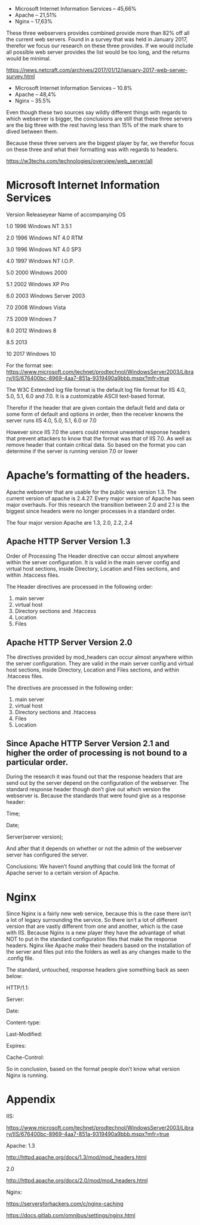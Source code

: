 * Microsoft Internet Information Services – 45,66%
* Apache – 21,51%
* Nginx – 17,63%


These three webservers provides combined provide more than 82% off all the current web servers. Found in a survey that was held in January 2017, therefor we focus our research on these three provides. If we would include all possible web server provides the list would be too long, and the returns would be minimal. 

https://news.netcraft.com/archives/2017/01/12/january-2017-web-server-survey.html

 
* Microsoft Internet Information Services – 10.8%
* Apache – 48,4%
* Nginx – 35.5%
 
Even though these two sources say wildly different things with regards to which webserver is bigger, the conclusions are still that these three servers are the big three with the rest having less than 15% of the mark share to dived between them.

Because these three servers are the biggest player by far, we therefor focus on these three and what their formatting was with regards to headers.

https://w3techs.com/technologies/overview/web_server/all


# Microsoft Internet Information Services

Version	Releaseyear	Name of accompanying OS
	
1.0	1996	        Windows NT 3.5.1
	
2.0	1996	        Windows NT 4.0 RTM
	
3.0	1996	        Windows NT 4.0 SP3
	
4.0	1997	        Windows NT I.O.P.
	
5.0	2000	        Windows 2000	

5.1	2002	        Windows XP Pro	

6.0	2003	        Windows Server 2003	

7.0	2008	        Windows Vista	

7.5	2009	        Windows 7	

8.0	2012	        Windows 8	

8.5	2013		

10	2017	        Windows 10	

For the format see: 
https://www.microsoft.com/technet/prodtechnol/WindowsServer2003/Library/IIS/676400bc-8969-4aa7-851a-9319490a9bbb.mspx?mfr=true



The W3C Extended log file format is the default log file format for IIS 4.0, 5.0, 5.1, 6.0 and 7.0. It is a customizable ASCII text-based format.

 
Therefor if the header that are given contain the default field and data or some form of default and options in order, then the receiver knowns the server runs IIS 4.0, 5.0, 5.1, 6.0 or 7.0


However since IIS 7.0 the users could remove unwanted response headers that prevent attackers to know that the format was that of IIS 7.0. As well as remove header that contain critical data.
So based on the format you can determine if the server is running version 7.0 or lower


# Apache’s formatting of the headers.

Apache webserver that are usable for the public was version 1.3. The current version of apache is 2.4.27. Every major version of Apache has seen major overhauls. For this research the transition between 2.0 and 2.1 is the biggest since headers were no longer processes in a standard order. 

The four major version Apache are 1.3, 2.0, 2.2, 2.4


## Apache HTTP Server Version 1.3
Order of Processing
The Header directive can occur almost anywhere within the server configuration. It is valid in the main server config and virtual host sections, inside Directory, Location and Files sections, and within .htaccess files. 

The Header directives are processed in the following order: 
1.	main server 
2.	virtual host 
3.	Directory sections and .htaccess 
4.	Location 
5.	Files

## Apache HTTP Server Version 2.0
The directives provided by mod_headers can occur almost anywhere within the server configuration. They are valid in the main server config and virtual host sections, inside Directory, Location and Files sections, and within .htaccess files.

The directives are processed in the following order:
1.	main server
2.	virtual host
3.	Directory sections and .htaccess
4.	Files
5.	Location


## Since Apache HTTP Server Version 2.1 and higher the order of processing is not bound to a particular order.

During the research it was found out that the response headers that are send out by the server depend on the configuration of the webserver. The standard response header though don’t give out which version the webserver is. Because the standards that were found give as a response header:

Time;

Date;

Server(server version);

And after that it depends on whether or not the admin of the webserver server has configured the server.

Conclusions: We haven’t found anything that could link the format of Apache server to a certain version of Apache.


# Nginx

Since Nginx is a fairly new web service, because this is the case there isn’t a lot of legacy surrounding the service. 
So there isn’t a lot of different version that are vastly different from one and another, which is the case with IIS.
Because Nginx is a new player they have the advantage of what NOT to put in the standard configuration files that make the response headers.
Nginx like Apache make their headers based on the installation of the server and files put into the folders as well as any changes made to the .config file.

The standard, untouched, response headers give something back as seen below:

HTTP/1.1:

Server:

Date:

Content-type:

Last-Modified:

Expires:

Cache-Control:



So in conclusion, based on the format people don’t know what version Nginx is running.


# Appendix

IIS:

https://www.microsoft.com/technet/prodtechnol/WindowsServer2003/Library/IIS/676400bc-8969-4aa7-851a-9319490a9bbb.mspx?mfr=true

Apache:
1.3

http://httpd.apache.org/docs/1.3/mod/mod_headers.html

2.0

http://httpd.apache.org/docs/2.0/mod/mod_headers.html

Nginx:

https://serversforhackers.com/c/nginx-caching

https://docs.gitlab.com/omnibus/settings/nginx.html

 


